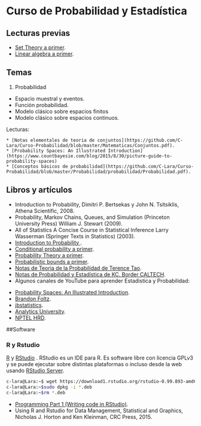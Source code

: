 # Curso de Probabilidad y Estadística 

## Lecturas previas

- [Set Theory a primer](https://jeremykun.com/2011/07/09/set-theory-a-primer/).
- [Linear algebra a primer](https://jeremykun.com/2011/06/19/linear-algebra-a-primer/).

## Temas

1. Probabilidad 
 - Espacio muestral y eventos.
 - Función probabilidad.
 - Modelo clásico sobre espacios finitos
 - Modelo clásico sobre espacios continuos.
 
 Lecturas: 

    * [Notas elementales de teoria de conjuntos](https://github.com/C-Lara/Curso-Probabilidad/blob/master/Matematicas/Conjuntos.pdf).
    * [Probability Spaces: An Illustrated Introduction](https://www.countbayesie.com/blog/2015/8/30/picture-guide-to-probability-spaces)
    * [Conceptos básicos de probabilidad](https://github.com/C-Lara/Curso-Probabilidad/blob/master/Probabilidad/probabilidad/Probabilidad.pdf).



## Libros y artículos

- Introduction to Probability, Dimitri P. Bertsekas y John N. Tsitsiklis, Athena Scientific, 2008.
- Probability, Markov Chains, Queues, and Simulation (Princeton University Press) William J. Stewart (2009).
- All of Statistics  A Concise Course in Statistical Inference Larry Wasserman (Springer Texts in Statistics) (2003).
- [Introduction to Probability ](http://www.dartmouth.edu/~chance/teaching_aids/books_articles/probability_book/pdf.html).
- [Conditional probability a primer](https://jeremykun.com/2013/03/28/conditional-partitioned-probability-a-primer/).
- [Probability Theory a primer](https://jeremykun.com/2013/01/04/probability-theory-a-primer/).
- [Probabilistic bounds a primer](https://jeremykun.com/2013/04/15/probabilistic-bounds-a-primer/).
- [Notas de Teoria de la Probabilidad de Terence Tao](https://terrytao.wordpress.com/2015/09/29/275a-notes-0-foundations-of-probability-theory/).
- [Notas de Probabilidad y Estadística de KC. Border CALTECH](http://www.math.caltech.edu/%7E2015-16/2term/ma003/).
-  Algunos canales de YouTube para aprender Estadistica y Probabilidad:
  * [Probability Spaces: An Illustrated Introduction](https://www.countbayesie.com/).
  * [Brandon Foltz](https://www.youtube.com/user/BCFoltz).
  * [jbstatistics](https://www.youtube.com/user/jbstatistics).
  * [Analytics University](https://www.youtube.com/channel/UC2XO4HDxzfMOZIV1l795g1Q).
  * [NPTEL HRD](https://www.youtube.com/user/nptelhrd).
  
##Software

### R y Rstudio

[R](https://www.cran.r-project.org/) y [RStudio](https://www.rstudio.com/) . RStudio es un IDE para R. Es software libre con licencia GPLv3 y se puede ejecutar sobre distintas plataformas  o incluso desde la web usando [RStudio Server](https://support.rstudio.com/hc/en-us/articles/200552306-Getting-Started).


```bash
c-lara@Lara:~$ wget https://download1.rstudio.org/rstudio-0.99.893-amd64.deb
c-lara@Lara:~$sudo dpkg -i *.deb
c-lara@Lara:~$rm *.deb
``` 
- [Programming Part 1 (Writing code in RStudio)](https://www.rstudio.com/resources/webinars/rstudio-essentials-webinar-series-part-1/).
- Using R and Rstudio for Data Management, Statistical and Graphics, Nicholas J. Horton and Ken Kleinman, CRC Press, 2015.

